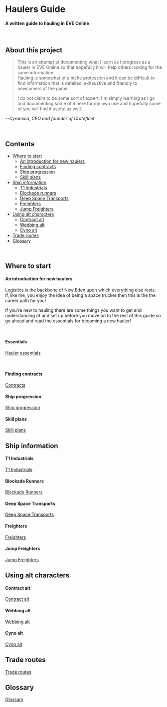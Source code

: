 # Haulers Guide #
#### A written guide to hauling in EVE Online
<br>  

## About this project
>This is an attempt at documenting what I learn as I progress as a hauler in EVE Online so that hopefully it will help others looking for the same information.  
Hauling is somewhat of a niche profession and it can be difficult to find information that is detailed, exhaustive and friendly to newcomers of the game.
>
>I do not claim to be some sort of expert. I'm simply learning as I go and documenting some of it here for my own use and hopefully some of you will find it useful as well.
>
 --<cite>Cyramica, CEO and founder of Cratefleet</cite>

<br>

## Contents

- [Where to start](#where-to-stat)
  - [An introduction for new haulers](#an-introduction-for-new-haulers)
  - [Finding contracts](#finding-contracts)
  - [Ship progression](#ship-progression)
  - [Skill plans](#skill-plans)
- [Ship information](#ship-information)
  - [T1 industrials](#t1-industrials)
  - [Blockade runners](#blockade-runners)
  - [Deep Space Transports](#deep-space-transports)
  - [Freighters](#freighters)
  - [Jump Freighters](#jump-freighters)
- [Using alt characters](#using-alt-characters)
  - [Contract alt](#contract-alt)
  - [Webbing alt](#webbing-alt)
  - [Cyno alt](#cyno-alt)
- [Trade routes](#trade-routes)
- [Glossary](#glossary)

<br>

## Where to start

#### An introduction for new haulers
Logistics is the backbone of New Eden upon which everything else rests.  
If, like me, you enjoy the idea of being a space trucker then this is the the career path for you!

If you're new to hauling there are some things you want to get and understanding of and set up before you move on to the rest of this guide so go ahead and read the essentials for becoming a new hauler!

<br>

#### Essentials 
[Hauler essentials](docs/essentials.md)

<br>


#### Finding contracts
[Contracts](docs/contracts.md)

#### Ship progression
[Ship progression](docs/ship-progression.md)

#### Skill plans
[Skill plans](docs/skill-plans.md)

## Ship information
#### T1 Industrials
[T1 Industrials](docs/t1-industrials.md)

#### Blockade Runners
[Blockade Runners](docs/blockade-runners.md)

#### Deep Space Transports
[Deep Space Transports](docs/deep-space-transports.md)

#### Freighters
[Freighters](docs/freighters.md)

#### Jump Freighters
[Jump Freighters](docs/jump-freighters.md)


## Using alt characters
#### Contract alt
[Contract alt](docs/contract-alt.md)

#### Webbing alt
[Webbing alt](docs/webbing-alt.md)

#### Cyno alt
[Cyno alt](docs/cyno-alt.md)

## Trade routes
[Trade routes](docs/trade-routes.md)

## Glossary
[Glossary](docs/glossary.md)

